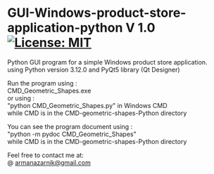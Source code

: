 # GUI-Windows-product-store-application-python V 1.0 [![License: MIT](https://img.shields.io/badge/License-MIT-yellow.svg)](https://opensource.org/licenses/MIT)  
Python GUI program for a simple Windows product store application.  
using Python version 3.12.0 and PyQt5 library (Qt Designer)  

Run the program using :  
CMD_Geometric_Shapes.exe  
or using :  
"python CMD_Geometric_Shapes.py" in Windows CMD  
while CMD is in the CMD-geometric-shapes-Python directory  

You can see the program document using :  
"python -m pydoc CMD_Geometric_Shapes"  
 while CMD is in the CMD-geometric-shapes-Python
 directory  
  
Feel free to contact me at:  
@ armanazarnik@gmail.com
